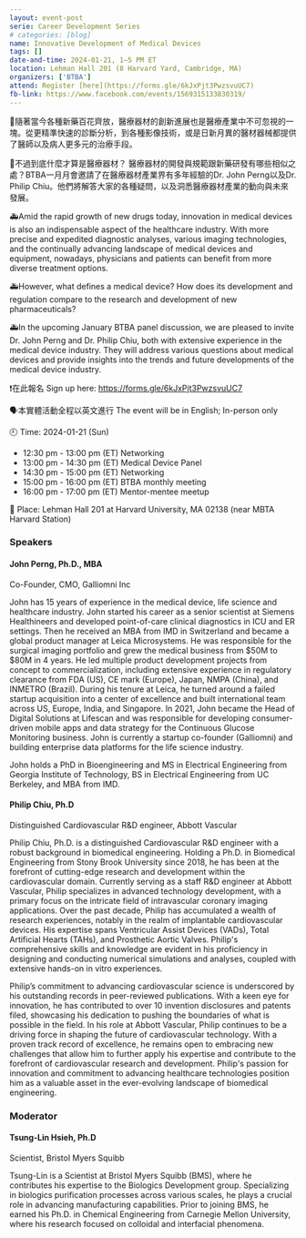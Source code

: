 ```yaml
---
layout: event-post
serie: Career Development Series
# categories: [blog]
name: Innovative Development of Medical Devices
tags: []
date-and-time: 2024-01-21, 1–5 PM ET
location: Lehman Hall 201 (8 Harvard Yard, Cambridge, MA)
organizers: ['BTBA']
attend: Register [here](https://forms.gle/6kJxPjt3PwzsvuUC7)
fb-link: https://www.facebook.com/events/1569315133830319/
---
```


🏥隨著當今各種新藥百花齊放，醫療器材的創新進展也是醫療產業中不可忽視的一塊。從更精準快速的診斷分析，到各種影像技術，或是日新月異的醫材器械都提供了醫師以及病人更多元的治療手段。

🏥不過到底什麼才算是醫療器材？ 醫療器材的開發與規範跟新藥研發有哪些相似之處？BTBA一月月會邀請了在醫療器材產業界有多年經驗的Dr. John Perng以及Dr. Philip Chiu。他們將解答大家的各種疑問，以及洞悉醫療器材產業的動向與未來發展。

🚑Amid the rapid growth of new drugs today, innovation in medical devices is also an indispensable aspect of the healthcare industry. With more precise and expedited diagnostic analyses, various imaging technologies, and the continually advancing landscape of medical devices and equipment, nowadays, physicians and patients can benefit from more diverse treatment options.

🚑However, what defines a medical device? How does its development and regulation compare to the research and development of new pharmaceuticals?

🚑In the upcoming January BTBA panel discussion, we are pleased to invite Dr. John Perng and Dr. Philip Chiu, both with extensive experience in the medical device industry. They will address various questions about medical devices and provide insights into the trends and future developments of the medical device industry.

❗在此報名 Sign up here: <https://forms.gle/6kJxPjt3PwzsvuUC7>

🗣️本實體活動全程以英文進行 The event will be in English; In-person only

🕘 Time: 2024-01-21 (Sun)

- 12:30 pm - 13:00 pm (ET) Networking
- 13:00 pm - 14:30 pm (ET) Medical Device Panel
- 14:30 pm - 15:00 pm (ET) Networking
- 15:00 pm - 16:00 pm (ET) BTBA monthly meeting
- 16:00 pm - 17:00 pm (ET) Mentor-mentee meetup

📍 Place: Lehman Hall 201 at Harvard University, MA 02138 (near MBTA Harvard Station)


### Speakers

#### John Perng, Ph.D., MBA
Co-Founder, CMO, Galliomni Inc

John has 15 years of experience in the medical device, life science and healthcare industry. John started his career as a senior scientist at Siemens Healthineers and developed point-of-care clinical diagnostics in ICU and ER settings. Then he received an MBA from IMD in Switzerland and became a global product manager at Leica Microsystems. He was responsible for the surgical imaging portfolio and grew the medical business from $50M to $80M in 4 years. He led multiple product development projects from concept to commercialization, including extensive experience in regulatory clearance from FDA (US), CE mark (Europe), Japan, NMPA (China), and INMETRO (Brazil). During his tenure at Leica, he turned around a failed startup acquisition into a center of excellence and built international team across US, Europe, India, and Singapore. In 2021, John became the Head of Digital Solutions at Lifescan and was responsible for developing consumer-driven mobile apps and data strategy for the Continuous Glucose Monitoring business. John is currently a startup co-founder (Galliomni) and building enterprise data platforms for the life science industry.

John holds a PhD in Bioengineering and MS in Electrical Engineering from Georgia Institute of Technology, BS in Electrical Engineering from UC Berkeley, and MBA from IMD.

#### Philip Chiu, Ph.D
Distinguished Cardiovascular R&D engineer, Abbott Vascular

Philip Chiu, Ph.D. is a distinguished Cardiovascular R&D engineer with a robust background in biomedical engineering. Holding a Ph.D. in Biomedical Engineering from Stony Brook University since 2018, he has been at the forefront of cutting-edge research and development within the cardiovascular domain. Currently serving as a staff R&D engineer at Abbott Vascular, Philip specializes in advanced technology development, with a primary focus on the intricate field of intravascular coronary imaging applications. Over the past decade, Philip has accumulated a wealth of research experiences, notably in the realm of implantable cardiovascular devices. His expertise spans Ventricular Assist Devices (VADs), Total Artificial Hearts (TAHs), and Prosthetic Aortic Valves. Philip's comprehensive skills and knowledge are evident in his proficiency in designing and conducting numerical simulations and analyses, coupled with extensive hands-on in vitro experiences.

Philip’s commitment to advancing cardiovascular science is underscored by his outstanding records in peer-reviewed publications. With a keen eye for innovation, he has contributed to over 10 invention disclosures and patents filed, showcasing his dedication to pushing the boundaries of what is possible in the field. In his role at Abbott Vascular, Philip continues to be a driving force in shaping the future of cardiovascular technology. With a proven track record of excellence, he remains open to embracing new challenges that allow him to further apply his expertise and contribute to the forefront of cardiovascular research and development. Philip's passion for innovation and commitment to advancing healthcare technologies position him as a valuable asset in the ever-evolving landscape of biomedical engineering.


### Moderator

#### Tsung-Lin Hsieh, Ph.D

Scientist, Bristol Myers Squibb

Tsung-Lin is a Scientist at Bristol Myers Squibb (BMS), where he contributes his expertise to the Biologics Development group. Specializing in biologics purification processes across various scales, he plays a crucial role in advancing manufacturing capabilities. Prior to joining BMS, he earned his Ph.D. in Chemical Engineering from Carnegie Mellon University, where his research focused on colloidal and interfacial phenomena.
